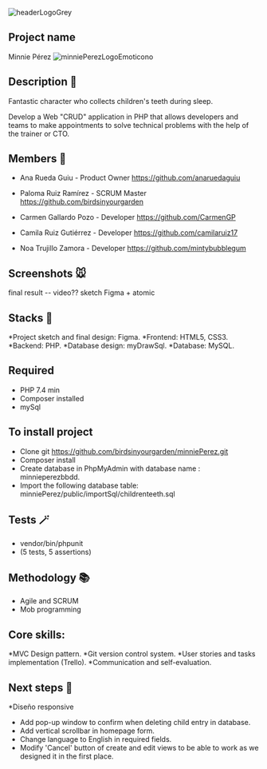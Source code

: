 
![headerLogoGrey](https://user-images.githubusercontent.com/116546624/206896276-0478d04b-396a-49a2-9710-bb8e53e07198.png)

## Project name

Minnie Pérez ![minniePerezLogoEmoticono](https://user-images.githubusercontent.com/116546624/206896606-4f2a818e-faee-4569-b87e-4fc2bbabf884.png)

## Description 📝

Fantastic character who collects children's teeth during sleep.

Develop a Web "CRUD" application in PHP that allows developers and teams to make appointments to solve technical problems with the help of the trainer or CTO.

 ## Members 🦷 

* Ana Rueda Guiu - Product Owner
  https://github.com/anaruedaguiu
 
* Paloma Ruiz Ramírez - SCRUM Master
  https://github.com/birdsinyourgarden

* Carmen Gallardo Pozo - Developer
  https://github.com/CarmenGP

* Camila Ruiz Gutiérrez - Developer
  https://github.com/camilaruiz17

* Noa Trujillo Zamora - Developer
  https://github.com/mintybubblegum
  
## Screenshots 🐭
final result -- video??
sketch
Figma + atomic
  
## Stacks 🔧

*Project sketch and final design: Figma.
*Frontend: HTML5, CSS3.
*Backend: PHP.
*Database design: myDrawSql.
*Database: MySQL.

## Required

* PHP 7.4 min
* Composer installed
* mySql

## To install project

* Clone git https://github.com/birdsinyourgarden/minniePerez.git
* Composer install
* Create database in PhpMyAdmin with database name : minnieperezbbdd.
* Import the following database table: minniePerez/public/importSql/childrenteeth.sql

## Tests 🪄

* vendor/bin/phpunit
* (5 tests, 5 assertions)

## Methodology 📚

* Agile and SCRUM
* Mob programming

## Core skills:
*MVC Design pattern.
*Git version control system.
*User stories and tasks implementation (Trello).
*Communication and self-evaluation.

## Next steps 🐁

*Diseño responsive
* Add pop-up window to confirm when deleting child entry in database.
* Add vertical scrollbar in homepage form. 
* Change language to English in required fields.
* Modify 'Cancel' button of create and edit views to be able to work as we designed it in the first place.
